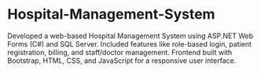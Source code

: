 # Hospital-Management-System
Developed a web-based Hospital Management System using ASP.NET Web Forms (C#) and SQL Server. Included features like role-based login, patient registration, billing, and staff/doctor management. Frontend built with Bootstrap, HTML, CSS, and JavaScript for a responsive user interface.
